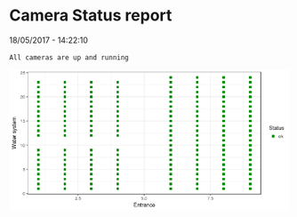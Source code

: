 Camera Status report
================
18/05/2017 - 14:22:10

    All cameras are up and running

![](camreport_files/figure-markdown_github/unnamed-chunk-2-1.png)
